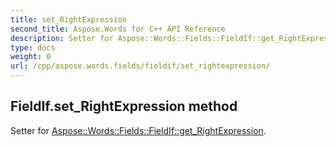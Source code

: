 ```yaml
---
title: set_RightExpression
second_title: Aspose.Words for C++ API Reference
description: Setter for Aspose::Words::Fields::FieldIf::get_RightExpression. 
type: docs
weight: 0
url: /cpp/aspose.words.fields/fieldif/set_rightexpression/
---
```

## FieldIf.set_RightExpression method


Setter for [Aspose::Words::Fields::FieldIf::get_RightExpression](./get_rightexpression/).

